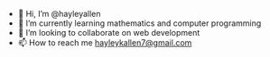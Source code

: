 - 👋 Hi, I’m @hayleyallen
- 🌱 I’m currently learning mathematics and computer programming
- 💞️ I’m looking to collaborate on web development
- 📫 How to reach me hayleykallen7@gmail.com

<!---
hayleyallen/hayleyallen is a ✨ special ✨ repository because its `README.md` (this file) appears on your GitHub profile.
You can click the Preview link to take a look at your changes.
--->
